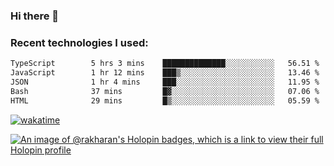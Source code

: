### Hi there 👋

### Recent technologies I used:
<!--START_SECTION:waka-->

```txt
TypeScript        5 hrs 3 mins    ██████████████░░░░░░░░░░░   56.51 %
JavaScript        1 hr 12 mins    ███▒░░░░░░░░░░░░░░░░░░░░░   13.46 %
JSON              1 hr 4 mins     ███░░░░░░░░░░░░░░░░░░░░░░   11.95 %
Bash              37 mins         █▓░░░░░░░░░░░░░░░░░░░░░░░   07.06 %
HTML              29 mins         █▒░░░░░░░░░░░░░░░░░░░░░░░   05.59 %
```

<!--END_SECTION:waka-->
[![wakatime](https://wakatime.com/badge/user/fe50d444-0cee-4d14-a0b3-b9e8509eb4d0.svg)](https://wakatime.com/@fe50d444-0cee-4d14-a0b3-b9e8509eb4d0)

[![An image of @rakharan's Holopin badges, which is a link to view their full Holopin profile](https://holopin.me/rakharan)](https://holopin.io/@rakharan)
